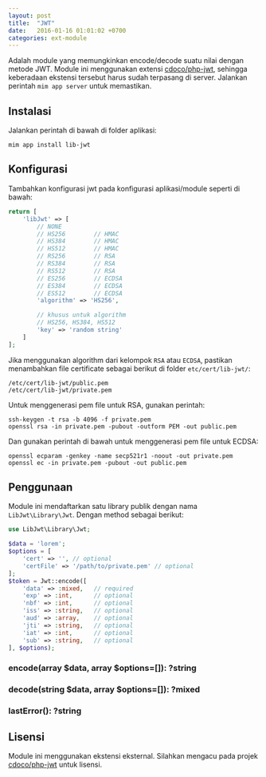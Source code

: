 ```yaml
---
layout: post
title:  "JWT"
date:   2016-01-16 01:01:02 +0700
categories: ext-module
---
```


Adalah module yang memungkinkan encode/decode suatu nilai dengan metode JWT. Module ini
menggunakan extensi [cdoco/php-jwt](https://github.com/cdoco/php-jwt), sehingga keberadaan
ekstensi tersebut harus sudah terpasang di server. Jalankan perintah `mim app server` untuk
memastikan.

## Instalasi

Jalankan perintah di bawah di folder aplikasi:

```
mim app install lib-jwt
```

## Konfigurasi

Tambahkan konfigurasi jwt pada konfigurasi aplikasi/module seperti di bawah:

```php
return [
    'libJwt' => [
        // NONE
        // HS256        // HMAC
        // HS384        // HMAC
        // HS512        // HMAC
        // RS256        // RSA
        // RS384        // RSA
        // RS512        // RSA
        // ES256        // ECDSA
        // ES384        // ECDSA
        // ES512        // ECDSA
        'algorithm' => 'HS256',

        // khusus untuk algorithm
        // HS256, HS384, HS512
        'key' => 'random string'
    ]
];
```

Jika menggunakan algorithm dari kelompok `RSA` atau `ECDSA`, pastikan menambahkan 
file certificate sebagai berikut di folder `etc/cert/lib-jwt/`:

```
/etc/cert/lib-jwt/public.pem
/etc/cert/lib-jwt/private.pem
```

Untuk menggenerasi pem file untuk RSA, gunakan perintah:

```
ssh-keygen -t rsa -b 4096 -f private.pem
openssl rsa -in private.pem -pubout -outform PEM -out public.pem
```

Dan gunakan perintah di bawah untuk menggenerasi pem file untuk ECDSA:

```
openssl ecparam -genkey -name secp521r1 -noout -out private.pem
openssl ec -in private.pem -pubout -out public.pem
```

## Penggunaan

Module ini mendaftarkan satu library publik dengan nama `LibJwt\Library\Jwt`.
Dengan method sebagai berikut:

```php
use LibJwt\Library\Jwt;

$data = 'lorem';
$options = [
    'cert' => '', // optional
    'certFile' => '/path/to/private.pem' // optional
];
$token = Jwt::encode([
    'data' => :mixed,   // required
    'exp' => :int,      // optional
    'nbf' => :int,      // optional
    'iss' => :string,   // optional
    'aud' => :array,    // optional
    'jti' => :string,   // optional
    'iat' => :int,      // optional
    'sub' => :string,   // optional
], $options);
```

### encode(array $data, array $options=[]): ?string

### decode(string $data, array $options=[]): ?mixed

### lastError(): ?string

## Lisensi

Module ini menggunakan ekstensi eksternal. Silahkan mengacu pada 
projek [cdoco/php-jwt](https://github.com/cdoco/php-jwt) untuk lisensi.